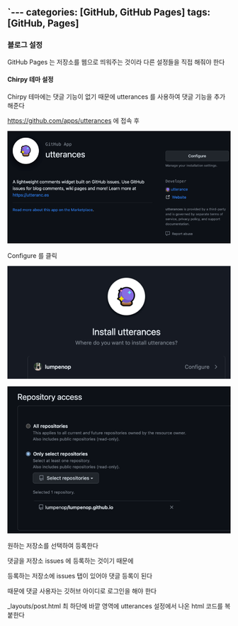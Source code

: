 `---
categories: [GitHub, GitHub Pages]
tags: [GitHub, Pages]
---

### 블로그 설정
GitHub Pages 는 저장소를 웹으로 띄워주는 것이라
다른 설정들을 직접 해줘야 한다

#### Chirpy 테마 설정

Chirpy 테마에는 댓글 기능이 없기 때문에
utterances 를 사용하여 댓글 기능을 추가해준다

https://github.com/apps/utterances
에 접속 후 

![img](../assets/img/img.png)

Configure 를 클릭 

![img_1](../assets/img/img_1.png)

![img_2](../assets/img/img_2.png)

원하는 저장소를 선택하여 등록한다

댓글을 저장소 issues 에 등록하는 것이기 때문에

등록하는 저장소에 issues 탭이 있어야 댓글 등록이 된다

때문에 댓글 사용자는 깃허브 아이디로 로그인을 해야 한다

_layouts/post.html 최 하단에 바깥 영역에
utterances 설정에서 나온 html 코드를 복붙한다


